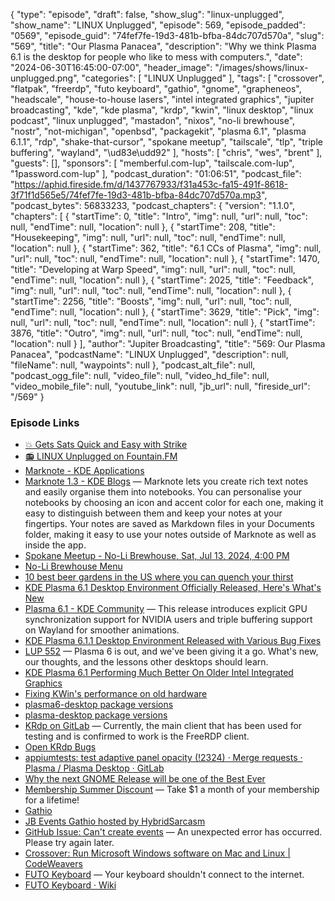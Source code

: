 {
  "type": "episode",
  "draft": false,
  "show_slug": "linux-unplugged",
  "show_name": "LINUX Unplugged",
  "episode": 569,
  "episode_padded": "0569",
  "episode_guid": "74fef7fe-19d3-481b-bfba-84dc707d570a",
  "slug": "569",
  "title": "Our Plasma Panacea",
  "description": "Why we think Plasma 6.1 is the desktop for people who like to mess with computers.",
  "date": "2024-06-30T16:45:00-07:00",
  "header_image": "/images/shows/linux-unplugged.png",
  "categories": [
    "LINUX Unplugged"
  ],
  "tags": [
    "crossover",
    "flatpak",
    "freerdp",
    "futo keyboard",
    "gathio",
    "gnome",
    "grapheneos",
    "headscale",
    "house-to-house lasers",
    "intel integrated graphics",
    "jupiter broadcasting",
    "kde",
    "kde plasma",
    "krdp",
    "kwin",
    "linux desktop",
    "linux podcast",
    "linux unplugged",
    "mastadon",
    "nixos",
    "no-li brewhouse",
    "nostr",
    "not-michigan",
    "openbsd",
    "packagekit",
    "plasma 6.1",
    "plasma 6.1.1",
    "rdp",
    "shake-that-cursor",
    "spokane meetup",
    "tailscale",
    "tlp",
    "triple buffering",
    "wayland",
    "\ud83e\udd92"
  ],
  "hosts": [
    "chris",
    "wes",
    "brent"
  ],
  "guests": [],
  "sponsors": [
    "memberful.com-lup",
    "tailscale.com-lup",
    "1password.com-lup"
  ],
  "podcast_duration": "01:06:51",
  "podcast_file": "https://aphid.fireside.fm/d/1437767933/f31a453c-fa15-491f-8618-3f71f1d565e5/74fef7fe-19d3-481b-bfba-84dc707d570a.mp3",
  "podcast_bytes": 56833233,
  "podcast_chapters": {
    "version": "1.1.0",
    "chapters": [
      {
        "startTime": 0,
        "title": "Intro",
        "img": null,
        "url": null,
        "toc": null,
        "endTime": null,
        "location": null
      },
      {
        "startTime": 208,
        "title": "Housekeeping",
        "img": null,
        "url": null,
        "toc": null,
        "endTime": null,
        "location": null
      },
      {
        "startTime": 362,
        "title": "6.1 CCs of Plasma",
        "img": null,
        "url": null,
        "toc": null,
        "endTime": null,
        "location": null
      },
      {
        "startTime": 1470,
        "title": "Developing at Warp Speed",
        "img": null,
        "url": null,
        "toc": null,
        "endTime": null,
        "location": null
      },
      {
        "startTime": 2025,
        "title": "Feedback",
        "img": null,
        "url": null,
        "toc": null,
        "endTime": null,
        "location": null
      },
      {
        "startTime": 2256,
        "title": "Boosts",
        "img": null,
        "url": null,
        "toc": null,
        "endTime": null,
        "location": null
      },
      {
        "startTime": 3629,
        "title": "Pick",
        "img": null,
        "url": null,
        "toc": null,
        "endTime": null,
        "location": null
      },
      {
        "startTime": 3876,
        "title": "Outro",
        "img": null,
        "url": null,
        "toc": null,
        "endTime": null,
        "location": null
      }
    ],
    "author": "Jupiter Broadcasting",
    "title": "569: Our Plasma Panacea",
    "podcastName": "LINUX Unplugged",
    "description": null,
    "fileName": null,
    "waypoints": null
  },
  "podcast_alt_file": null,
  "podcast_ogg_file": null,
  "video_file": null,
  "video_hd_file": null,
  "video_mobile_file": null,
  "youtube_link": null,
  "jb_url": null,
  "fireside_url": "/569"
}


### Episode Links

  * [💥 Gets Sats Quick and Easy with Strike](https://strike.me/ "💥 Gets Sats Quick and Easy with Strike")
  * [📻 LINUX Unplugged on Fountain.FM](https://www.fountain.fm/show/dWiuBeqpDSM86AwXRXov "📻 LINUX Unplugged  on Fountain.FM")
  * [Marknote - KDE Applications](https://apps.kde.org/marknote/ "Marknote - KDE Applications")
  * [Marknote 1.3 - KDE Blogs](https://blogs.kde.org/2024/06/28/marknote-1.3/ "Marknote 1.3 - KDE Blogs") — Marknote lets you create rich text notes and easily organise them into notebooks. You can personalise your notebooks by choosing an icon and accent color for each one, making it easy to distinguish between them and keep your notes at your fingertips. Your notes are saved as Markdown files in your Documents folder, making it easy to use your notes outside of Marknote as well as inside the app.
  * [Spokane Meetup - No-Li Brewhouse, Sat, Jul 13, 2024, 4:00 PM](https://www.meetup.com/jupiterbroadcasting/events/301471716/?slug=jupiterbroadcasting&eventId=301471716 "Spokane Meetup - No-Li Brewhouse, Sat, Jul 13, 2024, 4:00 PM")
  * [No-Li Brewhouse Menu](https://www.nolibrewhouse.com/brewhouse "No-Li Brewhouse Menu")
  * [10 best beer gardens in the US where you can quench your thirst](https://10best.usatoday.com/awards/travel/best-beer-garden-2024/ "10 best beer gardens in the US where you can quench your thirst")
  * [KDE Plasma 6.1 Desktop Environment Officially Released, Here's What's New](https://9to5linux.com/kde-plasma-6-1-desktop-environment-officially-released-heres-whats-new "KDE Plasma 6.1 Desktop Environment Officially Released, Here&#x27;s What&#x27;s New")
  * [Plasma 6.1 - KDE Community](https://kde.org/announcements/plasma/6/6.1.0/ "Plasma 6.1 - KDE Community") — This release introduces explicit GPU synchronization support for NVIDIA users and triple buffering support on Wayland for smoother animations.
  * [KDE Plasma 6.1.1 Desktop Environment Released with Various Bug Fixes](https://9to5linux.com/kde-plasma-6-1-1-desktop-environment-released-with-various-bug-fixes "KDE Plasma 6.1.1 Desktop Environment Released with Various Bug Fixes")
  * [LUP 552](https://linuxunplugged.com/552 "LUP 552") — Plasma 6 is out, and we've been giving it a go. What's new, our thoughts, and the lessons other desktops should learn.
  * [KDE Plasma 6.1 Performing Much Better On Older Intel Integrated Graphics](https://www.phoronix.com/news/KDE-Plasma-6.1-Intel-iGPU "KDE Plasma 6.1 Performing Much Better On Older Intel Integrated Graphics")
  * [Fixing KWin's performance on old hardware](https://zamundaaa.github.io/wayland/2024/06/25/fixing-kwin-perf-on-old-hardware.html "Fixing KWin&#x27;s performance on old hardware")
  * [plasma6-desktop package versions](https://repology.org/project/plasma6-desktop/versions "plasma6-desktop package versions")
  * [plasma-desktop package versions](https://repology.org/project/plasma-desktop/versions "plasma-desktop package versions")
  * [KRdp on GitLab](https://invent.kde.org/plasma/krdp "KRdp on GitLab") — Currently, the main client that has been used for testing and is confirmed to work is the FreeRDP client.
  * [Open KRdp Bugs](https://bugs.kde.org/buglist.cgi?component=general&list_id=2751390&product=KRdp&resolution=--- "Open KRdp Bugs")
  * [appiumtests: test adaptive panel opacity (!2324) · Merge requests · Plasma / Plasma Desktop · GitLab](https://invent.kde.org/plasma/plasma-desktop/-/merge_requests/2324 "appiumtests: test adaptive panel opacity \(!2324\) · Merge requests · Plasma / Plasma Desktop · GitLab")
  * [Why the next GNOME Release will be one of the Best Ever](https://www.reddit.com/r/gnome/comments/1dr66ud/why_the_next_gnome_release_will_be_one_of_the/ "Why the next GNOME Release will be one of the Best Ever")
  * [Membership Summer Discount](https://jupitersignal.memberful.com/checkout?plan=52946&coupon=summer "Membership Summer Discount") — Take $1 a month of your membership for a lifetime!
  * [Gathio](https://gath.io/ "Gathio")
  * [JB Events Gathio hosted by HybridSarcasm](https://jbevents.hybridsarcasm.xyz/events/ "JB Events Gathio hosted by HybridSarcasm")
  * [GitHub Issue: Can't create events](https://github.com/lowercasename/gathio/issues/150 "GitHub Issue: Can&#x27;t create events") — An unexpected error has occurred. Please try again later.
  * [Crossover: Run Microsoft Windows software on Mac and Linux | CodeWeavers](https://www.codeweavers.com/crossover "Crossover: Run Microsoft Windows software on Mac and Linux | CodeWeavers")
  * [FUTO Keyboard](https://keyboard.futo.org/ "FUTO Keyboard") — Your keyboard shouldn't connect to the internet.
  * [FUTO Keyboard · Wiki](https://gitlab.futo.org/alex/keyboard-wiki/-/wikis/FUTO-Keyboard "FUTO Keyboard · Wiki")


